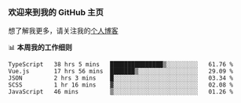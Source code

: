 ### 欢迎来到我的 GitHub 主页

想了解我更多，请关注我的[个人博客](https://leoku.top)


📊 **本周我的工作细则**
<!--START_SECTION:waka-->
```text
TypeScript   38 hrs 5 mins   ███████████████▒░░░░░░░░░   61.76 % 
Vue.js       17 hrs 56 mins  ███████▒░░░░░░░░░░░░░░░░░   29.09 % 
JSON         2 hrs 3 mins    █░░░░░░░░░░░░░░░░░░░░░░░░   03.34 % 
SCSS         1 hr 16 mins    ▓░░░░░░░░░░░░░░░░░░░░░░░░   02.08 % 
JavaScript   46 mins         ▒░░░░░░░░░░░░░░░░░░░░░░░░   01.26 % 
```
<!--END_SECTION:waka-->
